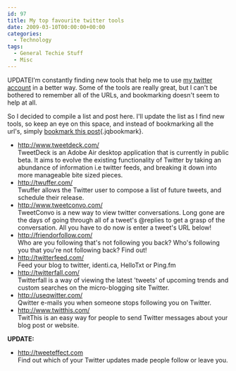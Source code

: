 ```yaml
---
id: 97
title: My top favourite twitter tools
date: 2009-03-10T00:00:00+00:00
categories:
  - Technology
tags:
  - General Techie Stuff
  - Misc
---
```

UPDATEI'm constantly finding new tools that help me to use <a href="http://twitter.com/marcos_placona" target="_blank">my twitter account</a> in a better way. Some of the tools are really great, but I can't be bothered to remember all of the URLs, and bookmarking doesn't seem to help at all.
  
So I decided to compile a list and post here. I'll update the list as I find new tools, so keep an eye on this space, and instead of bookmarking all the url's, simply [bookmark this post](http://www.placona.co.uk/97/misc/my-top-favourite-twitter-tools/ "Placona.co.uk - My top favourite twitter tools"){.jqbookmark}.

  * <a href="http://www.tweetdeck.com/" target="_blank">http://www.tweetdeck.com/</a>  
    TweetDeck is an Adobe Air desktop application that is currently in public beta. It aims to evolve the existing functionality of Twitter by taking an abundance of information i.e twitter feeds, and breaking it down into more manageable bite sized pieces.
  * <a href="http://twuffer.com/" target="_blank">http://twuffer.com/</a>  
    Twuffer allows the Twitter user to compose a list of future tweets, and schedule their release.
  * <a href="http://www.tweetconvo.com/" target="_blank" class="broken_link">http://www.tweetconvo.com/</a>  
    TweetConvo is a new way to view twitter conversations. Long gone are the days of going through all of a tweet's @replies to get a grasp of the conversation. All you have to do now is enter a tweet's URL below!
  * <a href="http://friendorfollow.com/" target="_blank">http://friendorfollow.com/</a>  
    Who are you following that's not following you back? Who's following you that you're not following back? Find out!
  * <a href="http://twitterfeed.com/" target="_blank">http://twitterfeed.com/</a>  
    Feed your blog to twitter, identi.ca, HelloTxt or Ping.fm
  * <a href="http://twitterfall.com/" target="_blank">http://twitterfall.com/</a>  
    Twitterfall is a way of viewing the latest 'tweets' of upcoming trends and custom searches on the micro-blogging site Twitter.
  * <a href="http://useqwitter.com/" target="_blank">http://useqwitter.com/</a>  
    Qwitter e-mails you when someone stops following you on Twitter.
  * <a href="http://www.twitthis.com/" target="_blank">http://www.twitthis.com/</a>  
    TwitThis is an easy way for people to send Twitter messages about your blog post or website. 

**UPDATE:**

  * <span class="status-body"><span class="entry-content"></span></span><a rel="nofollow" href="http://tweeteffect.com/" target="_blank">http://tweeteffect.com</a>  
    Find out which of your Twitter updates made people follow or leave you.
